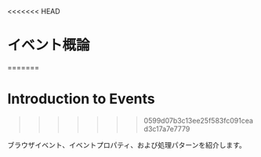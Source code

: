 <<<<<<< HEAD
# イベント概論
=======
# Introduction to Events
>>>>>>> 0599d07b3c13ee25f583fc091cead3c17a7e7779

ブラウザイベント、イベントプロパティ、および処理パターンを紹介します。
